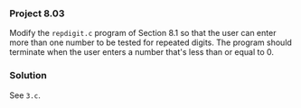 ### Project 8.03
Modify the `repdigit.c` program of Section 8.1 so that the user can enter more
than one number to be tested for repeated digits. The program should terminate
when the user enters a number that's less than or equal to 0.

### Solution
See `3.c`.
